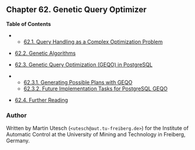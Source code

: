 ## Chapter 62. Genetic Query Optimizer

**Table of Contents**

  * *   [62.1. Query Handling as a Complex Optimization Problem](geqo-intro.html)
  * [62.2. Genetic Algorithms](geqo-intro2.html)
  * [62.3. Genetic Query Optimization (GEQO) in PostgreSQL](geqo-pg-intro.html)

    

  * *   [62.3.1. Generating Possible Plans with GEQO](geqo-pg-intro.html#GEQO-PG-INTRO-GEN-POSSIBLE-PLANS)
    * [62.3.2. Future Implementation Tasks for PostgreSQL GEQO](geqo-pg-intro.html#GEQO-FUTURE)

* [62.4. Further Reading](geqo-biblio.html)

### Author

Written by Martin Utesch (`<utesch@aut.tu-freiberg.de>`) for the Institute of Automatic Control at the University of Mining and Technology in Freiberg, Germany.
